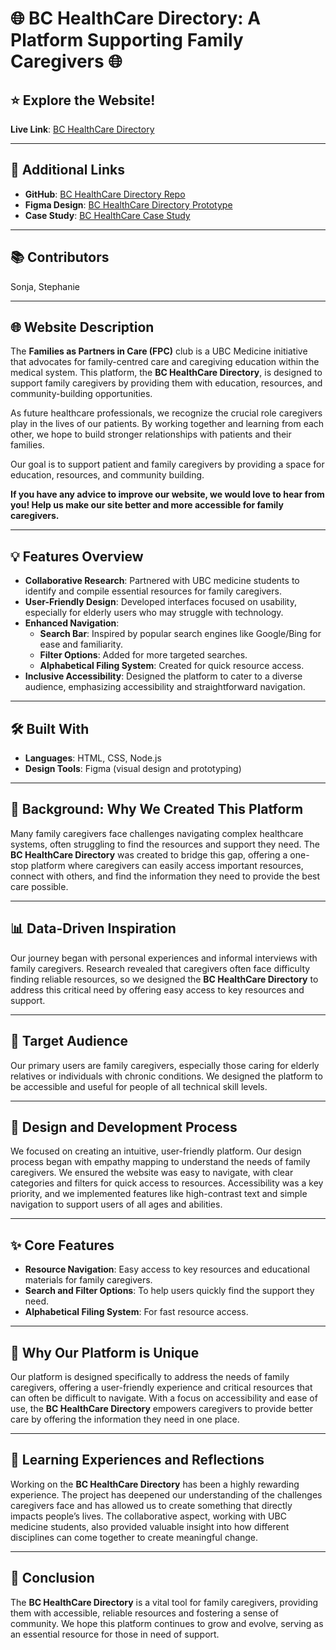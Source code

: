 # 🌐 BC HealthCare Directory: A Platform Supporting Family Caregivers 🌐

## ⭐ **Explore the Website!**  
**Live Link**: [BC HealthCare Directory](http://bccaregiversdirectory.com/search.html)

---

## 🔗 **Additional Links**
- **GitHub**: [BC HealthCare Directory Repo](https://github.com/StephanieQuon/ResourcesforFamilyCaregivers)  
- **Figma Design**: [BC HealthCare Directory Prototype](https://www.figma.com/design/h5CZYdqQOWploz87lqjGMh/FPC---Web-Design-Drafts?node-id=168-11926&t=Shju4GHIiXVZZCje-1)  
- **Case Study**: [BC HealthCare Case Study](https://www.canva.com/design/DAGanHOOuac/H7jKSsngZAVUpwlv_tdPjA/view?utlId=hdb8e260f81#1)  
---

## 📚 **Contributors**  
Sonja, Stephanie

---

## 🌐 **Website Description**  
The **Families as Partners in Care (FPC)** club is a UBC Medicine initiative that advocates for family-centred care and caregiving education within the medical system. This platform, the **BC HealthCare Directory**, is designed to support family caregivers by providing them with education, resources, and community-building opportunities.

As future healthcare professionals, we recognize the crucial role caregivers play in the lives of our patients. By working together and learning from each other, we hope to build stronger relationships with patients and their families.

Our goal is to support patient and family caregivers by providing a space for education, resources, and community building.

**If you have any advice to improve our website, we would love to hear from you! Help us make our site better and more accessible for family caregivers.**

---

## 💡 **Features Overview**

- **Collaborative Research**: Partnered with UBC medicine students to identify and compile essential resources for family caregivers.
- **User-Friendly Design**: Developed interfaces focused on usability, especially for elderly users who may struggle with technology.
- **Enhanced Navigation**:
  - **Search Bar**: Inspired by popular search engines like Google/Bing for ease and familiarity.
  - **Filter Options**: Added for more targeted searches.
  - **Alphabetical Filing System**: Created for quick resource access.
- **Inclusive Accessibility**: Designed the platform to cater to a diverse audience, emphasizing accessibility and straightforward navigation.

---

## 🛠️ **Built With**

- **Languages**: HTML, CSS, Node.js  
- **Design Tools**: Figma (visual design and prototyping)

---

## 🎯 **Background: Why We Created This Platform**  
Many family caregivers face challenges navigating complex healthcare systems, often struggling to find the resources and support they need. The **BC HealthCare Directory** was created to bridge this gap, offering a one-stop platform where caregivers can easily access important resources, connect with others, and find the information they need to provide the best care possible.

---

## 📊 **Data-Driven Inspiration**  
Our journey began with personal experiences and informal interviews with family caregivers. Research revealed that caregivers often face difficulty finding reliable resources, so we designed the **BC HealthCare Directory** to address this critical need by offering easy access to key resources and support.

---

## 🎯 **Target Audience**  
Our primary users are family caregivers, especially those caring for elderly relatives or individuals with chronic conditions. We designed the platform to be accessible and useful for people of all technical skill levels.

---

## 🎨 **Design and Development Process**  
We focused on creating an intuitive, user-friendly platform. Our design process began with empathy mapping to understand the needs of family caregivers. We ensured the website was easy to navigate, with clear categories and filters for quick access to resources. Accessibility was a key priority, and we implemented features like high-contrast text and simple navigation to support users of all ages and abilities.

---

## ✨ **Core Features**

- **Resource Navigation**: Easy access to key resources and educational materials for family caregivers.  
- **Search and Filter Options**: To help users quickly find the support they need.  
- **Alphabetical Filing System**: For fast resource access.

---

## 💖 **Why Our Platform is Unique**  
Our platform is designed specifically to address the needs of family caregivers, offering a user-friendly experience and critical resources that can often be difficult to navigate. With a focus on accessibility and ease of use, the **BC HealthCare Directory** empowers caregivers to provide better care by offering the information they need in one place.

---

## 📝 **Learning Experiences and Reflections**  
Working on the **BC HealthCare Directory** has been a highly rewarding experience. The project has deepened our understanding of the challenges caregivers face and has allowed us to create something that directly impacts people’s lives. The collaborative aspect, working with UBC medicine students, also provided valuable insight into how different disciplines can come together to create meaningful change.

---

## 💬 **Conclusion**  
The **BC HealthCare Directory** is a vital tool for family caregivers, providing them with accessible, reliable resources and fostering a sense of community. We hope this platform continues to grow and evolve, serving as an essential resource for those in need of support.
